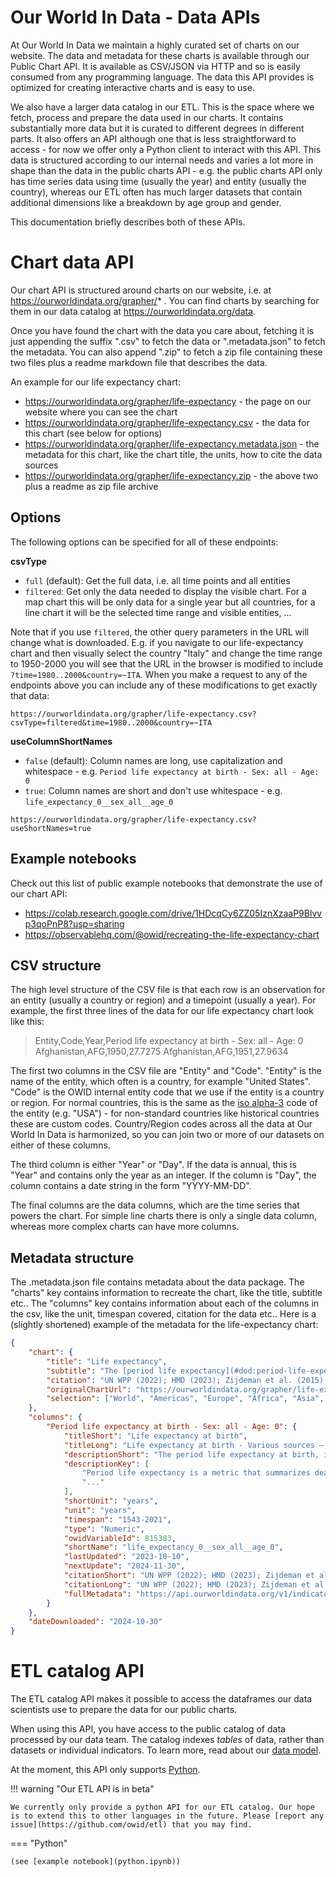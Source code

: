 # Our World In Data - Data APIs

At Our World In Data we maintain a highly curated set of charts on our website. The data and metadata for these charts is available through our Public Chart API. It is available as CSV/JSON via HTTP and so is easily consumed from any programming language. The data this API provides is optimized for creating interactive charts and is easy to use.

We also have a larger data catalog in our ETL. This is the space where we fetch, process and prepare the data used in our charts. It contains substantially more data but it is curated to different degrees in different parts. It also offers an API although one that is less straightforward to access - for now we offer only a Python client to interact with this API. This data is structured according to our internal needs and varies a lot more in shape than the data in the public charts API - e.g. the public charts API only has time series data using time (usually the year) and entity (usually the country), whereas our ETL often has much larger datasets that contain additional dimensions like a breakdown by age group and gender.

This documentation briefly describes both of these APIs.

# Chart data API

Our chart API is structured around charts on our website, i.e. at https://ourworldindata.org/grapher/* . You can find charts by searching for them in our data catalog at https://ourworldindata.org/data.

Once you have found the chart with the data you care about, fetching it is just appending the suffix ".csv" to fetch the data or ".metadata.json" to fetch the metadata. You can also append ".zip" to fetch a zip file containing these two files plus a readme markdown file that describes the data.

An example for our life expectancy chart:
- https://ourworldindata.org/grapher/life-expectancy - the page on our website where you can see the chart
- https://ourworldindata.org/grapher/life-expectancy.csv - the data for this chart (see below for options)
- https://ourworldindata.org/grapher/life-expectancy.metadata.json - the metadata for this chart, like the chart title, the units, how to cite the data sources
- https://ourworldindata.org/grapher/life-expectancy.zip - the above two plus a readme as zip file archive

## Options

The following options can be specified for all of these endpoints:

**csvType**
- `full` (default): Get the full data, i.e. all time points and all entities
- `filtered`: Get only the data needed to display the visible chart. For a map chart this will be only data for a single year but all countries, for a line chart it will be the selected time range and visible entities, ...

Note that if you use `filtered`, the other query parameters in the URL will change what is downloaded. E.g. if you navigate to our life-expectancy chart and then visually select the country "Italy" and change the time range to 1950-2000 you will see that the URL in the browser is modified to include `?time=1980..2000&country=~ITA`. When you make a request to any of the endpoints above you can include any of these modifications to get exactly that data:

```
https://ourworldindata.org/grapher/life-expectancy.csv?csvType=filtered&time=1980..2000&country=~ITA
```

**useColumnShortNames**
- `false` (default): Column names are long, use capitalization and whitespace - e.g. `Period life expectancy at birth - Sex: all - Age: 0`
- `true`: Column names are short and don't use whitespace - e.g. `life_expectancy_0__sex_all__age_0`

```
https://ourworldindata.org/grapher/life-expectancy.csv?useShortNames=true
```

## Example notebooks

Check out this list of public example notebooks that demonstrate the use of our chart API:
- https://colab.research.google.com/drive/1HDcqCy6ZZ05IznXzaaP9Blvvp3qoPnP8?usp=sharing
- https://observablehq.com/@owid/recreating-the-life-expectancy-chart

## CSV structure

The high level structure of the CSV file is that each row is an observation for an entity (usually a country or region) and a timepoint (usually a year). For example, the first three lines of the data for our life expectancy chart look like this:

> Entity,Code,Year,Period life expectancy at birth - Sex: all - Age: 0
> Afghanistan,AFG,1950,27.7275
> Afghanistan,AFG,1951,27.9634

The first two columns in the CSV file are "Entity" and "Code". "Entity" is the name of the entity, which often is a country, for example "United States". "Code" is the OWID internal entity code that we use if the entity is a country or region. For normal countries, this is the same as the [iso alpha-3](https://en.wikipedia.org/wiki/ISO_3166-1_alpha-3) code of the entity (e.g. "USA") - for non-standard countries like historical countries these are custom codes. Country/Region codes across all the data at Our World In Data is harmonized, so you can join two or more of our datasets on either of these columns.

The third column is either "Year" or "Day". If the data is annual, this is "Year" and contains only the year as an integer. If the column is "Day", the column contains a date string in the form "YYYY-MM-DD".

The final columns are the data columns, which are the time series that powers the chart. For simple line charts there is only a single data column, whereas more complex charts can have more columns.

## Metadata structure

The .metadata.json file contains metadata about the data package. The "charts" key contains information to recreate the chart, like the title, subtitle etc.. The "columns" key contains information about each of the columns in the csv, like the unit, timespan covered, citation for the data etc.. Here is a (slightly shortened) example of the metadata for the life-expectancy chart:

```json
{
    "chart": {
        "title": "Life expectancy",
        "subtitle": "The [period life expectancy](#dod:period-life-expectancy) at birth, in a given year.",
        "citation": "UN WPP (2022); HMD (2023); Zijdeman et al. (2015); Riley (2005)",
        "originalChartUrl": "https://ourworldindata.org/grapher/life-expectancy",
        "selection": ["World", "Americas", "Europe", "Africa", "Asia", "Oceania"]
    },
    "columns": {
        "Period life expectancy at birth - Sex: all - Age: 0": {
            "titleShort": "Life expectancy at birth",
            "titleLong": "Life expectancy at birth - Various sources – period tables",
            "descriptionShort": "The period life expectancy at birth, in a given year.",
            "descriptionKey": [
                "Period life expectancy is a metric that summarizes death rates across all age groups in one particular year.",
                "..."
            ],
            "shortUnit": "years",
            "unit": "years",
            "timespan": "1543-2021",
            "type": "Numeric",
            "owidVariableId": 815383,
            "shortName": "life_expectancy_0__sex_all__age_0",
            "lastUpdated": "2023-10-10",
            "nextUpdate": "2024-11-30",
            "citationShort": "UN WPP (2022); HMD (2023); Zijdeman et al. (2015); Riley (2005) – with minor processing by Our World in Data",
            "citationLong": "UN WPP (2022); HMD (2023); Zijdeman et al. (2015); Riley (2005) – ...",
            "fullMetadata": "https://api.ourworldindata.org/v1/indicators/815383.metadata.json"
        }
    },
    "dateDownloaded": "2024-10-30"
}
```

# ETL catalog API

The ETL catalog API makes it possible to access the dataframes our data scientists use to prepare the data for our public charts.

When using this API, you have access to the public catalog of data processed by our data team. The catalog indexes _tables_ of data, rather than datasets or individual indicators. To learn more, read about our [data model](../architecture/design/common-format.md).

At the moment, this API only supports [Python](python.ipynb).


!!! warning "Our ETL API is in beta"

    We currently only provide a python API for our ETL catalog. Our hope is to extend this to other languages in the future. Please [report any issue](https://github.com/owid/etl) that you may find.

=== "Python"

    (see [example notebook](python.ipynb))
